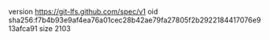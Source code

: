 version https://git-lfs.github.com/spec/v1
oid sha256:f7b4b93e9af4ea76a01cec28b42ae79fa27805f2b2922184417076e913afca91
size 2103
